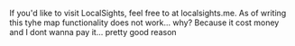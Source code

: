 If you'd like to visit LocalSights, feel free to at localsights.me.
As of writing this tyhe map functionality does not work... why?
Because it cost money and I dont wanna pay it... pretty good reason
